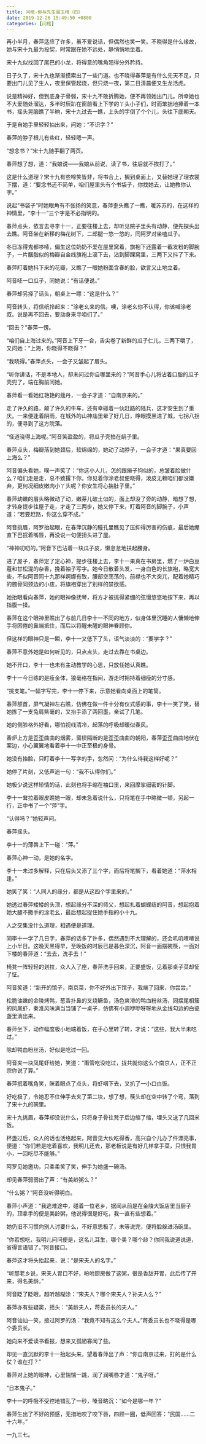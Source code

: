 ```yaml
---
title: 问棺-但与先生阖玉棺（四）
date: 2019-12-26 15:49:50 +0800
categories: [问棺]
---
```


再小半月，春萍适应了许多，虽不爱说话，但偶然也笑一笑。不晓得是什么缘故，她与宋十九最为投契，时常跟在她不远处，静悄悄地坐着。

宋十九似找回了尾巴的小龙，将得意的嘴角翘得分外矜持。

日子久了，宋十九也渐渐摸索出了一些门道。也不晓得春萍是有什么先天不足，只要出门儿见了生人，夜里保管起烧，但只烧一夜，第二日清晨便又生龙活虎。

说是精神好，但到底身子骨弱，宋十九不敢折腾她，便不再领她出门儿。所幸她也不大爱随处溜达，多半时辰趴在窗前看上下学的丫头小子们，时而笨拙地捧着一本书，摇头晃脑瞧了半晌，宋十九过去一瞧，上头的字倒了个个儿，头往下底朝天。

于是自她手里轻轻抽出来，问她：“不识字？”

春萍的脖子根儿有些红，轻轻嗯一声。

“想念书？”宋十九随手翻了两页。

春萍想了想，道：“我娘说——我娘从前说，读了书，往后就不挨打了。”

这是什么道理？宋十九有些啼笑皆非，将书合上，搁到桌面上，又替她理了理衣裳下摆，道：“要念书还不简单，咱们屋里头有个书袋子，你找她去，让她教你认字。”

说起“书袋子”时她眼角有不张扬的笑意，春萍歪头瞧了一瞧，暖苏苏的，在这样的神情里，“李十一”三个字是不必指明的。

春萍点头，依言去寻李十一，正要往楼上去，却听见院子里头有动静，便先探头出去瞧。阿音坐在新移的梅花树下，二郎腿一悠一悠的，同阿罗对坐嗑瓜子。

冬日冻得鬼都哆嗦，偏生这位奶奶不爱在屋里窝着，旗袍下还露着一截发粉的脚腕子，一片胭脂似的梅瓣自金线旗袍上滚下去，沾到脚踝窝里，三两下又抖了下来。

春萍盯着她抖下来的花瓣，又瞧了一眼她粉面含春的脸，欲言又止地立着。

阿音呸一口瓜子，同她说：“有话便说。”

春萍却另择了话头，朝桌上一瞟：“这是什么？”

阿音转头，将信纸拎起来：“涂老幺来的信。噢，涂老幺你不认得，你该喊涂老叔。说是再不回去，要动身来寻咱们了。”

“回去？”春萍一愣。

“咱们自上海过来的。”阿音上下牙一合，舌尖卷了新鲜的瓜子仁儿，三两下嚼了，又问她：“上海，你晓得不晓得？”

“我晓得。”春萍点头，一会子又皱起了眉头。

“听你讲话，不是本地人，却未问过你自哪里来的？”阿音手心儿将沾着口脂的瓜子壳兜了，端在胸前问她。

春萍看一看她红艳艳的蔻丹，一会子才道：“自南京来的。”

走了许久的路，颠了许久的牛车，还有幸碰着一伙赶路的陆兵，这才安生到了重庆。一来便逢着阴雨，在城外的山神庙里晕了好几日，睁眼摸黑进了城，七拐八拐的，便寻到了这方院落。

“怪道晓得上海呢。”阿音笑盈盈的，将瓜子壳拍在绢子里。

春萍点头，梅瓣落到她颈后，软绵绵的，她动了动脖子，一会子才道：“果真要回上海么？”

阿音偏头看她，噗一声笑了：“你这小人儿，怎的跟癞子狗似的，总皱着脸做什么？咱们走是走，总不致撂下你。你见着你涂老叔便晓得，泼皮无赖咱们都没嫌弃，更何况细皮嫩肉小丫头呢？你安生将心揣肚子里。”

春萍幼嫩的眉头略微动了动，嫩芽儿破土似的，面上却没了旁的动静，暗想了想，才转身提步往屋子走，才走了三两步，她又停下来，盯着阿音的脚腕子，小声道：“若要赶路，你这么穿不成。”

阿音挑眉，阿罗抬起眼，在春萍沉静的瞳孔里瞧见了压抑得厉害的伤痕，最后她绷直下巴抿着嘴唇，再没说一句便扭头进了屋。

“神神叨叨的。”阿音下巴沾着一块瓜子皮，懒怠怠地扶起腰身。

进了屋子，春萍定了定心神，提步往楼上去，李十一果真在书房里，燃了一炉白豆蔻和甘松混的杂香，挽着袖子写字。她今日散着头发，一身白色的长旗袍，略宽大些，不似阿音同十九那样婀娜有致，腰部空荡荡的，前襟也不大突兀，配着她精巧的腕骨同颈边的小痣，将旗袍穿出了别样的禁欲感。

她抬眼看向春萍，她的眼神像抚琴，将方才被挑得紧绷的弦慢悠悠地按下来，再以指腹一揉。

春萍在这个眼神里瞧出了与前几日李十一不同的地方，似身体里沉睡的人慵懒地伸手将困倦的鼻端抵住，而后以将醒未醒的眼神眷顾你。

但这样的眼神只是一瞬，李十一又低下了头，语气淡淡的：“要学字？”

春萍不意外她是如何听见的，只点点头，走过去靠在书桌边。

她不开口，李十一也未有主动教学的心思，只放任她认真瞧。

李十一今日练的是瘦金体，狼毫格在指间，游走时把持着细瘦的分寸感。

“挑支笔。”一幅字写完，李十一停下来，示意她看向桌面上的笔筒。

春萍颔首，屏气凝神左右瞧，仿佛在做一件十分有仪式感的事，李十一笑了笑，替她拣了一支兔肩紫毫的，又抬手添了两回墨，亲试了几笔。

她的侧脸格外好看，哪怕视线清冷，起落的呼吸却暖似春风。

香炉上方是歪歪曲曲的烟雾，窗棂隔断的是歪歪曲曲的朝阳，春萍歪歪曲曲地伏在案边，小心翼翼地看着李十一中正至极的身骨。

她没有抬脸，只盯着李十一写字的手，忽然问：“为什么待我这样好呢？”

她停了片刻，又低声追一句：“我不认得你们。”

她极少说这样矫情的话，此刻也将手缩在袖口里，来回摩挲细密的针脚。

李十一耷拉着眼皮瞧她一眼，却未急着说什么，只将笔在手中略微一顿，另起一行，正中书了一个“萍”字。

“认得吗？”她轻声问。

春萍摇头。

李十一的薄唇上下一碰：“萍。”

春萍心神一动，是她的名字。

李十一未过多解释，只在后头又添了三个字，而后将笔搁下，看着她道：“萍水相逢。”

她笑了笑：“人同人的缘分，都是从这四个字里来的。”

她透过春萍矮矮的头顶，想起缘分不深的师父，想起扎着蝴蝶结的阿音，想起抱着她大腿不撒手的涂老幺，最后想起捉住她手指的小十九。

人之交集没什么道理，相遇便是道理。

同李十一学了几日字，春萍的话多了许多，偶然遇到不大理解的，还会叽叽喳喳说上小半日。这晚天黑得早，至晚饭的时辰已是暮色深沉，阿音一面摆碗筷，一面对下楼的春萍道：“去去，洗手去！”

椅凳一阵轻轻的划拉，众人入了座，春萍洗手回来，正要盛饭，见着那桌子菜却怔了怔。

阿音笑道：“新开的馆子，南京菜，你不好外出下馆子，我端了回来，你尝尝。”

松脆油嫩的金陵烤鸭，葱香扑鼻的叉烧鳜鱼，汤色爽滑的鸭血粉丝汤，同摆尾相簇的凤尾虾，秦淮风味满当当铺了一桌子，仿佛有小调咿咿呀呀地从金线勾边的白瓷盏里淌出来。

春萍坐下，动作幅度极小地端着饭，在手心里转了转，才说：“这些，我大半未吃过。”

除却鸭血粉丝汤，好似是吃过一回。

阿音夹一块凤尾虾给她，笑道：“甭管吃没吃过，拢共就你这么个南京人，正不正宗你说了算。”

春萍抿着嘴角笑，眯着眼点了点头，将虾咽下去，又扒了一小口白饭。

好吃极了，令她忍不住伸手去夹了第二块，想了想，筷头却在空中转了个弯，落到了宋十九的碗里。

宋十九挑眉，春萍却没说什么，只将身子骨往凳子后边缩了缩，埋头又送了几回米饭。

杯盏过后，众人的话也活络起来，阿音见大伙吃得香，高兴自个儿办了件漂亮事，便道：“你们若是吃着喜欢，我明儿还去，那老板说是有好几样拿手菜，只恨我胃小，一回吃尽不能够。”

阿罗见她邀功，只柔柔笑了笑，伸手为她盛一碗汤。

却见春萍弱弱出了声：“有美龄粥么？”

“什么粥？”阿音没听得明白。

春萍小声道：“我逃难途中，碰着一位老乡，据闻从前是在金陵大饭店里当厨子的，顶拿手的便是美龄粥，他说得很是好吃，我一直有些想着。”

她仍旧不习惯向别人讨要什么，不好意思极了，未等说完，便将脸躲进汤碗里。

“你若想吃，我明儿问问便是，这名儿耳生，哪个美？哪个龄？你同我说道说道，省得言语错了。”阿音接口。

春萍这才将头抬起来，说：“是宋夫人的名字。”

“听那老乡说，宋夫人胃口不好，吩咐厨房做了这粥，很是香甜开胃，此后传了开来，得名美龄。”

阿音眨了眨眼，越听越糊涂：“宋夫人？哪个宋夫人？孙夫人么？”

春萍亦有些疑窦，摇头：“美龄夫人，蒋委员长的夫人。”

阿音讪讪一笑，接过阿罗的汤：“我竟不知有这么个夫人。”蒋委员长也不晓得是哪个委员长。

她向来不爱读书看报，想来又孤陋寡闻了些。

却见一直沉默的李十一抬起头来，望着春萍出了声：“你自南京过来，打的是什么仗？谁在打？”

春萍对上她的眼神，心里惴惴一跳，润了润嘴唇才道：“鬼子呀。”

“日本鬼子。”

李十一的呼吸不受控地错乱了一秒，嗓音略沉：“如今是哪一年？”

春萍生出了不好的预感，无措地咬了咬下唇，四顾一圈，低声回答：“民国……二十六年。”

一九三七。

